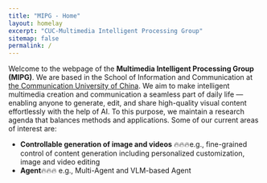 ```yaml
---
title: "MIPG - Home"
layout: homelay
excerpt: "CUC-Multimedia Intelligent Processing Group"
sitemap: false
permalink: /
---
```


Welcome to the webpage of the **Multimedia Intelligent Processing Group (MIPG)**. We are based in the  School of Information and Communication at <a href="https://www.cuc.edu.cn/"> the Communication University of China</a>. We aim to make intelligent multimedia creation and communication a seamless part of daily life — enabling anyone to generate, edit, and share high-quality visual content effortlessly with the help of AI. To this purpose, we maintain a research agenda that balances methods and applications. Some of our current areas of interest are:
- **Controllable generation of image and videos** 🔥🔥🔥e.g., fine-grained control of content generation including personalized customization, image and video editing
- **Agent**🔥🔥🔥 e.g., Multi-Agent and VLM-based Agent

